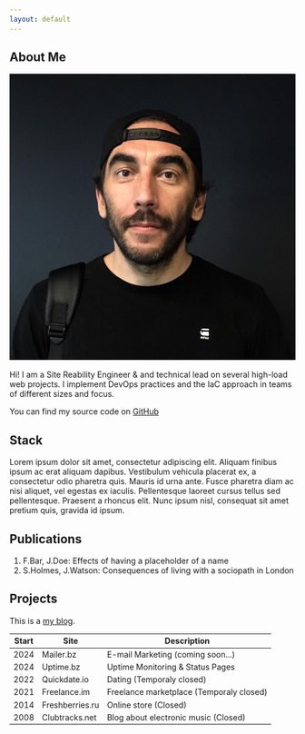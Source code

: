 ```yaml
---
layout: default
---
```


## About Me

<img class="profile-picture" src="olegbukatchuk.png">

Hi! I am a Site Reability Engineer & and technical lead on several high-load web projects. I implement DevOps practices and the IaC approach in teams of different sizes and focus.

You can find my source code on [GitHub](https://github.com/olegbukatchuk)

## Stack

Lorem ipsum dolor sit amet, consectetur adipiscing elit. Aliquam finibus ipsum ac erat aliquam dapibus. Vestibulum vehicula placerat ex, a consectetur odio pharetra quis. Mauris id urna ante. Fusce pharetra diam ac nisi aliquet, vel egestas ex iaculis. Pellentesque laoreet cursus tellus sed pellentesque. Praesent a rhoncus elit. Nunc ipsum nisl, consequat sit amet pretium quis, gravida id ipsum.

## Publications

1. F.Bar, J.Doe: Effects of having a placeholder of a name
2. S.Holmes, J.Watson: Consequences of living with a sociopath in London

## Projects

This is a [my blog](http://bukatch.uk). 
<!-- Something *italics* and something **bold**. -->


Start | Site | Description
-----|-------|--------
2024 | Mailer.bz | E-mail Marketing (coming soon...)
2024 | Uptime.bz | Uptime Monitoring & Status Pages
2022 | Quickdate.io | Dating (Temporaly closed)
2021 | Freelance.im | Freelance marketplace (Temporaly closed)
2014 | Freshberries.ru | Online store (Closed)
2008 | Clubtracks.net | Blog about electronic music (Closed)

<!-- Here is a horizontal rule

---

Here is a blockquote

> To a great mind, nothing is little

## References

* Foo Bar: Head of Department, Placeholder Names, Lorem
* John Doe: Associate Professor, Department of Computer Science, Ipsum -->
